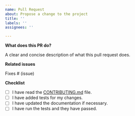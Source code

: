 ```yaml
---
name: Pull Request
about: Propose a change to the project
title: ''
labels: ''
assignees: ''

---
```


**What does this PR do?**

A clear and concise description of what this pull request does.

**Related issues**

Fixes # (issue)

**Checklist**

- [ ] I have read the [CONTRIBUTING.md](CONTRIBUTING.md) file.
- [ ] I have added tests for my changes.
- [ ] I have updated the documentation if necessary.
- [ ] I have run the tests and they have passed.
